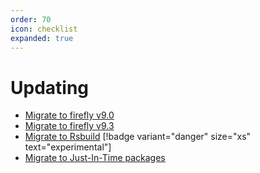 ```yaml
---
order: 70
icon: checklist
expanded: true
---
```


# Updating

- [Migrate to firefly v9.0](./migrate-to-firefly-v9.0.md)
- [Migrate to firefly v9.3](./migrate-to-firefly-v9.3.md)
- [Migrate to Rsbuild](./migrate-to-rsbuild.md) [!badge variant="danger" size="xs" text="experimental"]
- [Migrate to Just-In-Time packages](./migrate-to-jit-packages.md)
